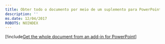```yaml
---
title: Obter todo o documento por meio de um suplemento para PowerPoint
description: ''
ms.date: 12/04/2017
ROBOTS: NOINDEX
---
```


[!include[Get the whole document from an add-in for PowerPoint](../includes/file-get-the-whole-document-from-an-add-in-for-powerpoint-or-word.md)]
